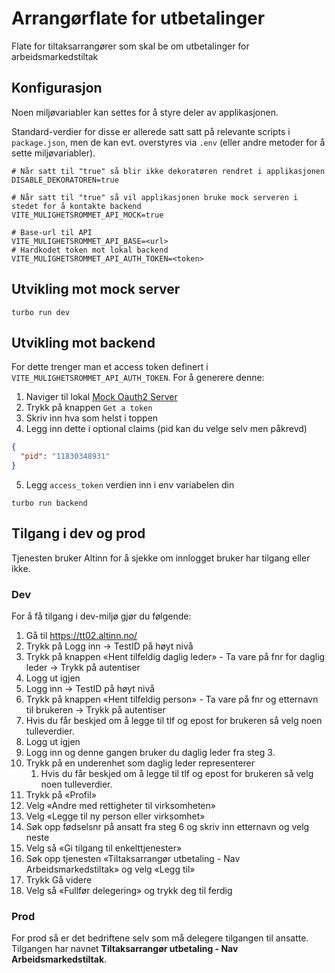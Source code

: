 # Arrangørflate for utbetalinger

Flate for tiltaksarrangører som skal be om utbetalinger for arbeidsmarkedstiltak

## Konfigurasjon

Noen miljøvariabler kan settes for å styre deler av applikasjonen.

Standard-verdier for disse er allerede satt satt på relevante scripts i `package.json`,
men de kan evt. overstyres via `.env` (eller andre metoder for å sette miljøvariabler).

```
# Når satt til "true" så blir ikke dekoratøren rendret i applikasjonen
DISABLE_DEKORATOREN=true

# Når satt til "true" så vil applikasjonen bruke mock serveren i stedet for å kontakte backend
VITE_MULIGHETSROMMET_API_MOCK=true

# Base-url til API
VITE_MULIGHETSROMMET_API_BASE=<url>
# Hardkodet token mot lokal backend
VITE_MULIGHETSROMMET_API_AUTH_TOKEN=<token>
```

## Utvikling mot mock server

```
turbo run dev
```

## Utvikling mot backend

For dette trenger man et access token definert i `VITE_MULIGHETSROMMET_API_AUTH_TOKEN`. For å generere denne:

1. Naviger til lokal [Mock Oauth2 Server](http://localhost:8081/tokenx/debugger)
2. Trykk på knappen `Get a token`
3. Skriv inn hva som helst i toppen
4. Legg inn dette i optional claims (pid kan du velge selv men påkrevd)

```json
{
  "pid": "11830348931"
}
```

5. Legg `access_token` verdien inn i env variabelen din

```
turbo run backend
```

## Tilgang i dev og prod

Tjenesten bruker Altinn for å sjekke om innlogget bruker har tilgang eller ikke.

### Dev

For å få tilgang i dev-miljø gjør du følgende:

1. Gå til https://tt02.altinn.no/
2. Trykk på Logg inn -> TestID på høyt nivå
3. Trykk på knappen «Hent tilfeldig daglig leder» - Ta vare på fnr for daglig leder -> Trykk på autentiser
4. Logg ut igjen
5. Logg inn -> TestID på høyt nivå
6. Trykk på knappen «Hent tilfeldig person» - Ta vare på fnr og etternavn til brukeren -> Trykk på autentiser
7. Hvis du får beskjed om å legge til tlf og epost for brukeren så velg noen tulleverdier.
8. Logg ut igjen
9. Logg inn og denne gangen bruker du daglig leder fra steg 3.
10. Trykk på en underenhet som daglig leder representerer
    1. Hvis du får beskjed om å legge til tlf og epost for brukeren så velg noen tulleverdier.
11. Trykk på «Profil»
12. Velg «Andre med rettigheter til virksomheten»
13. Velg «Legge til ny person eller virksomhet»
14. Søk opp fødselsnr på ansatt fra steg 6 og skriv inn etternavn og velg neste
15. Velg så «Gi tilgang til enkelttjenester»
16. Søk opp tjenesten «Tiltaksarrangør utbetaling - Nav Arbeidsmarkedstiltak» og velg «Legg til»
17. Trykk Gå videre
18. Velg så «Fullfør delegering» og trykk deg til ferdig

### Prod

For prod så er det bedriftene selv som må delegere tilgangen til ansatte.
Tilgangen har navnet **Tiltaksarrangør utbetaling - Nav Arbeidsmarkedstiltak**.
